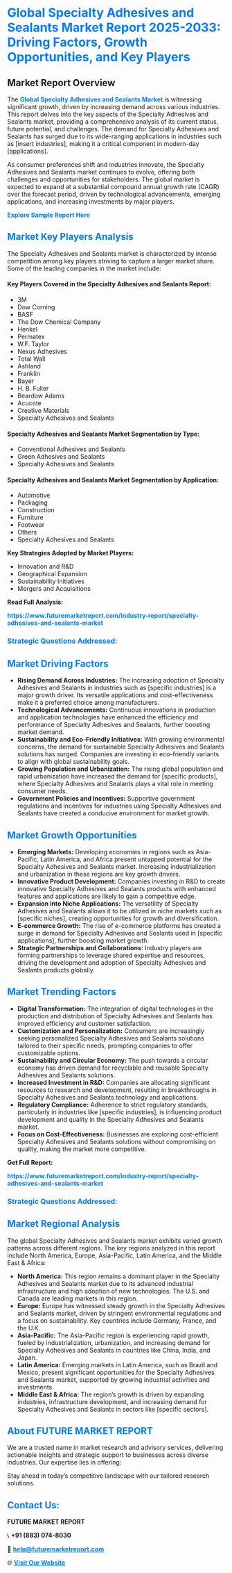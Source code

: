 <h1 style="color: #007BFF;">Global Specialty Adhesives and Sealants Market Report 2025-2033: Driving Factors, Growth Opportunities, and Key Players</h1>

<section id="overview">
<h2>Market Report Overview</h2>
<p>The <a href="https://www.futuremarketreport.com/industry-report/specialty-adhesives-and-sealants-market" style="color: #007BFF; text-decoration: none;"><strong>Global Specialty Adhesives and Sealants Market</strong></a> is witnessing significant growth, driven by increasing demand across various industries. This report delves into the key aspects of the Specialty Adhesives and Sealants market, providing a comprehensive analysis of its current status, future potential, and challenges. The demand for Specialty Adhesives and Sealants has surged due to its wide-ranging applications in industries such as [insert industries], making it a critical component in modern-day [applications].</p>
<p>As consumer preferences shift and industries innovate, the Specialty Adhesives and Sealants market continues to evolve, offering both challenges and opportunities for stakeholders. The global market is expected to expand at a substantial compound annual growth rate (CAGR) over the forecast period, driven by technological advancements, emerging applications, and increasing investments by major players.</p>
</section>

<section id="overview">
<p><a href="https://www.futuremarketreport.com/request-sample/reportId=98995" style="color: #007BFF; text-decoration: none;"><strong>Explore Sample Report Here</strong></a></p>
</section>

<section id="key-players">
<h2 style="color: #007BFF;">Market Key Players Analysis</h2>
<p>The Specialty Adhesives and Sealants market is characterized by intense competition among key players striving to capture a larger market share. Some of the leading companies in the market include:</p>
<h4>Key Players Covered in the Specialty Adhesives and Sealants Report:</h4>
<ul><li>3M</li><li>Dow Corning</li><li>BASF</li><li>The Dow Chemical Company</li><li>Henkel</li><li>Permatex</li><li>W.F. Taylor</li><li>Nexus Adhesives</li><li>Total Wall</li><li>Ashland</li><li>Franklin</li><li>Bayer</li><li>H. B. Fuller</li><li>Beardow Adams</li><li>Acucote</li><li>Creative Materials</li><li>Specialty Adhesives and Sealants</li></ul>
<h4>Specialty Adhesives and Sealants Market Segmentation by Type:</h4>
<ul><li>Conventional Adhesives and Sealants</li><li>Green Adhesives and Sealants</li><li>Specialty Adhesives and Sealants</li></ul>

<h4>Specialty Adhesives and Sealants Market Segmentation by Application:</h4>
<ul><li>Automotive</li><li>Packaging</li><li>Construction</li><li>Furniture</li><li>Footwear</li><li>Others</li><li>Specialty Adhesives and Sealants</li></ul>
<p><strong>Key Strategies Adopted by Market Players:</strong></p>
<ul>
<li>Innovation and R&D</li>
<li>Geographical Expansion</li>
<li>Sustainability Initiatives</li>
<li>Mergers and Acquisitions</li>
</ul>
</section>

<section>
<p><strong>Read Full Analysis: </strong></p><a href="https://www.futuremarketreport.com/industry-report/specialty-adhesives-and-sealants-market" style="color: #007BFF; text-decoration: none;"><strong>https://www.futuremarketreport.com/industry-report/specialty-adhesives-and-sealants-market</strong></a>
<h3 style="color: #007BFF;">Strategic Questions Addressed:</h3>
</section>

<section id="driving-factors">
<h2 style="color: #007BFF;">Market Driving Factors</h2>
<ul>
<li><strong>Rising Demand Across Industries:</strong> The increasing adoption of Specialty Adhesives and Sealants in industries such as [specific industries] is a major growth driver. Its versatile applications and cost-effectiveness make it a preferred choice among manufacturers.</li>
<li><strong>Technological Advancements:</strong> Continuous innovations in production and application technologies have enhanced the efficiency and performance of Specialty Adhesives and Sealants, further boosting market demand.</li>
<li><strong>Sustainability and Eco-Friendly Initiatives:</strong> With growing environmental concerns, the demand for sustainable Specialty Adhesives and Sealants solutions has surged. Companies are investing in eco-friendly variants to align with global sustainability goals.</li>
<li><strong>Growing Population and Urbanization:</strong> The rising global population and rapid urbanization have increased the demand for [specific products], where Specialty Adhesives and Sealants plays a vital role in meeting consumer needs.</li>
<li><strong>Government Policies and Incentives:</strong> Supportive government regulations and incentives for industries using Specialty Adhesives and Sealants have created a conducive environment for market growth.</li>
</ul>
</section>

<section id="growth-opportunities">
<h2 style="color: #007BFF;">Market Growth Opportunities</h2>
<ul>
<li><strong>Emerging Markets:</strong> Developing economies in regions such as Asia-Pacific, Latin America, and Africa present untapped potential for the Specialty Adhesives and Sealants market. Increasing industrialization and urbanization in these regions are key growth drivers.</li>
<li><strong>Innovative Product Development:</strong> Companies investing in R&D to create innovative Specialty Adhesives and Sealants products with enhanced features and applications are likely to gain a competitive edge.</li>
<li><strong>Expansion into Niche Applications:</strong> The versatility of Specialty Adhesives and Sealants allows it to be utilized in niche markets such as [specific niches], creating opportunities for growth and diversification.</li>
<li><strong>E-commerce Growth:</strong> The rise of e-commerce platforms has created a surge in demand for Specialty Adhesives and Sealants used in [specific applications], further boosting market growth.</li>
<li><strong>Strategic Partnerships and Collaborations:</strong> Industry players are forming partnerships to leverage shared expertise and resources, driving the development and adoption of Specialty Adhesives and Sealants products globally.</li>
</ul>
</section>

<section id="trending-factors">
<h2 style="color: #007BFF;">Market Trending Factors</h2>
<ul>
<li><strong>Digital Transformation:</strong> The integration of digital technologies in the production and distribution of Specialty Adhesives and Sealants has improved efficiency and customer satisfaction.</li>
<li><strong>Customization and Personalization:</strong> Consumers are increasingly seeking personalized Specialty Adhesives and Sealants solutions tailored to their specific needs, prompting companies to offer customizable options.</li>
<li><strong>Sustainability and Circular Economy:</strong> The push towards a circular economy has driven demand for recyclable and reusable Specialty Adhesives and Sealants solutions.</li>
<li><strong>Increased Investment in R&D:</strong> Companies are allocating significant resources to research and development, resulting in breakthroughs in Specialty Adhesives and Sealants technology and applications.</li>
<li><strong>Regulatory Compliance:</strong> Adherence to strict regulatory standards, particularly in industries like [specific industries], is influencing product development and quality in the Specialty Adhesives and Sealants market.</li>
<li><strong>Focus on Cost-Effectiveness:</strong> Businesses are exploring cost-efficient Specialty Adhesives and Sealants solutions without compromising on quality, making the market more competitive.</li>
</ul>
</section>

<section>
<p><strong>Get Full Report: </strong></p><a href="https://www.futuremarketreport.com/industry-report/specialty-adhesives-and-sealants-market" style="color: #007BFF; text-decoration: none;"><strong>https://www.futuremarketreport.com/industry-report/specialty-adhesives-and-sealants-market</strong></a>
<h3 style="color: #007BFF;">Strategic Questions Addressed:</h3>
</section>


<section id="regional-analysis">
<h2 style="color: #007BFF;">Market Regional Analysis</h2>
<p>The global Specialty Adhesives and Sealants market exhibits varied growth patterns across different regions. The key regions analyzed in this report include North America, Europe, Asia-Pacific, Latin America, and the Middle East & Africa:</p>
<ul>
<li><strong>North America:</strong> This region remains a dominant player in the Specialty Adhesives and Sealants market due to its advanced industrial infrastructure and high adoption of new technologies. The U.S. and Canada are leading markets in this region.</li>
<li><strong>Europe:</strong> Europe has witnessed steady growth in the Specialty Adhesives and Sealants market, driven by stringent environmental regulations and a focus on sustainability. Key countries include Germany, France, and the U.K.</li>
<li><strong>Asia-Pacific:</strong> The Asia-Pacific region is experiencing rapid growth, fueled by industrialization, urbanization, and increasing demand for Specialty Adhesives and Sealants in countries like China, India, and Japan.</li>
<li><strong>Latin America:</strong> Emerging markets in Latin America, such as Brazil and Mexico, present significant opportunities for the Specialty Adhesives and Sealants market, supported by growing industrial activities and investments.</li>
<li><strong>Middle East & Africa:</strong> The region’s growth is driven by expanding industries, infrastructure development, and increasing demand for Specialty Adhesives and Sealants in sectors like [specific sectors].</li>
</ul>
</section>

<footer>
<h2 style="color: #007BFF;">About FUTURE MARKET REPORT</h2>
<p>We are a trusted name in market research and advisory services, delivering actionable insights and strategic support to businesses across diverse industries. Our expertise lies in offering:</p>

<p>Stay ahead in today’s competitive landscape with our tailored research solutions.</p>

<h2 style="color: #007BFF;">Contact Us:</h2>
<p><strong>FUTURE MARKET REPORT</strong></p>
<p>📞 <strong>+91 (883) 074-8030</strong></p>
<p>📧 <strong><a href="mailto:help@futuremarketreport.com" style="color: #007BFF;">help@futuremarketreport.com</a></strong></p>
<p>🌐 <strong><a href="https://www.futuremarketreport.com/" style="color: #007BFF;">Visit Our Website</a></strong></p>
</footer>